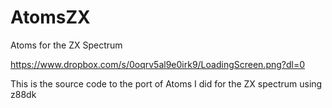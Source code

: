 # AtomsZX
Atoms for the ZX Spectrum

https://www.dropbox.com/s/0oqrv5al9e0irk9/LoadingScreen.png?dl=0

This is the source code to the port of Atoms I did for the ZX spectrum using z88dk
